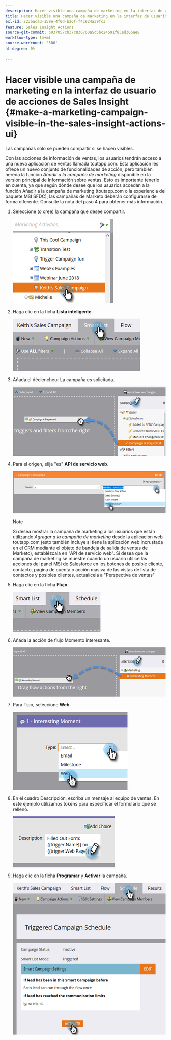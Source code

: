 ```yaml
---
description: Hacer visible una campaña de marketing en la interfaz de usuario de acciones de Sales Insight, documentos de Marketo, documentación del producto
title: Hacer visible una campaña de marketing en la interfaz de usuario de acciones de Sales Insight
exl-id: 223baca3-159e-4f0d-b26f-f4c924a39fc3
feature: Sales Insight Actions
source-git-commit: b037057cb37c830760a5d5bc24591f85ad306ae8
workflow-type: tm+mt
source-wordcount: '300'
ht-degree: 0%

---
```


# Hacer visible una campaña de marketing en la interfaz de usuario de acciones de Sales Insight {#make-a-marketing-campaign-visible-in-the-sales-insight-actions-ui}

Las campañas solo se pueden compartir si se hacen visibles.

Con las acciones de información de ventas, los usuarios tendrán acceso a una nueva aplicación de ventas llamada toutapp.com. Esta aplicación les ofrece un nuevo conjunto de funcionalidades de acción, pero también hereda la función _Añadir a la campaña de marketing_ disponible en la versión principal de Información sobre ventas. Esto es importante tenerlo en cuenta, ya que según dónde desee que los usuarios accedan a la función Añadir a la campaña de marketing (toutapp.com o la experiencia del paquete MSI SFDC), las campañas de Marketo deberán configurarse de forma diferente. Consulte la nota del paso 4 para obtener más información.

1. Seleccione (o cree) la campaña que desee compartir.

   ![](assets/make-a-marketing-campaign-visible-sia-1.png)

1. Haga clic en la ficha **Lista inteligente**.

   ![](assets/make-a-marketing-campaign-visible-sia-2.png)

1. Añada el déclencheur La campaña es solicitada.

   ![](assets/make-a-marketing-campaign-visible-sia-3.png)

1. Para el origen, elija &quot;es&quot; **API de servicio web**.

   ![](assets/make-a-marketing-campaign-visible-sia-4.png)

   >[!NOTE]
   >
   >Si desea mostrar la campaña de marketing a los usuarios que están utilizando _Agregar a la campaña de marketing_ desde la aplicación web toutapp.com (esto también incluye si tiene la aplicación web incrustada en el CRM mediante el objeto de bandeja de salida de ventas de Marketo), establézcala en &quot;API de servicio web&quot;. Si desea que la campaña de marketing se muestre cuando un usuario utilice las acciones del panel MSI de Salesforce en los botones de posible cliente, contacto, página de cuenta o acción masiva de las vistas de lista de contactos y posibles clientes, actualícela a &quot;Perspectiva de ventas&quot;

1. Haga clic en la ficha **Flujo**.

   ![](assets/make-a-marketing-campaign-visible-sia-5.png)

1. Añada la acción de flujo Momento interesante.

   ![](assets/make-a-marketing-campaign-visible-sia-6.png)

1. Para Tipo, seleccione **Web**.

   ![](assets/make-a-marketing-campaign-visible-sia-7.png)

1. En el cuadro Descripción, escriba un mensaje al equipo de ventas. En este ejemplo utilizamos tokens para especificar el formulario que se rellenó.

   ![](assets/make-a-marketing-campaign-visible-sia-8.png)

1. Haga clic en la ficha **Programar** y **Activar** la campaña.

   ![](assets/make-a-marketing-campaign-visible-sia-9.png)
